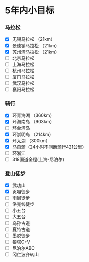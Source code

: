 # 5年内小目标

<a name="307b4ef1"></a>
### 马拉松
- [x] 无锡马拉松 （21km）
- [x] 景德镇马拉松 （21km）
- [x] 苏州湾马拉松 （21km）
- [ ] 北京马拉松
- [ ] 上海马拉松
- [ ] 杭州马拉松
- [ ] 厦门马拉松
- [ ] 武汉马拉松
- [ ] 襄阳马拉松
<a name="1d10f015"></a>
### 骑行
- [x] 环青海湖 （360km）
- [x] 环海南岛 （903km）
- [ ] 环台湾岛
- [x] 环崇明岛 （214km）
- [x] 环太湖 （300km）
- [x] 马自骑（24小时不间断骑行421公里）
- [ ] 环浙江
- [ ] 318国道全程(上海-尼泊尔)
<a name="42c5decc"></a>
### 登山徒步
- [x] 武功山
- [x] 贡嘎徒步
- [ ] 雨崩徒步
- [ ] 洛克线徒步
- [ ] 小五台
- [ ] 大五台
- [ ] 乌孙古道
- [ ] 夏特古道
- [ ] 墨脱徒步
- [ ] 狼塔C+V
- [ ] 尼泊尔ABC
- [ ] 冈仁波齐转山
